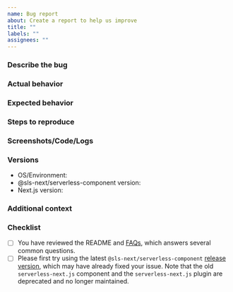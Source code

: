 ```yaml
---
name: Bug report
about: Create a report to help us improve
title: ""
labels: ""
assignees: ""
---
```


<!-- Thank you for submitting a bug report! Please use the below template to help structure your report. -->

### Describe the bug
<!-- A clear and concise description of what the bug is. -->

### Actual behavior
<!-- A clear and concise description of what actually happened. -->

### Expected behavior
<!-- A clear and concise description of what you expected to happen. -->

### Steps to reproduce
<!-- Add steps to reproduce the actual behavior. -->

### Screenshots/Code/Logs
<!-- If applicable, add screenshots or a minimal repro (e.g code snippet or repository) to help explain your problem. If you have a runtime issue, please check CloudWatch logs and stacktraces if possible. If you have a build/deploy issue, please run with serverless --debug and post the logs. -->

### Versions
<!-- Please add your OS and @sls-next/serverless-component versions below. -->

- OS/Environment:
- @sls-next/serverless-component version:
- Next.js version:

### Additional context
<!-- Add any other context about the problem here. -->

### Checklist
<!-- Please review the following checklist before submitting the issue. -->

- [ ] You have reviewed the README and [FAQs](https://github.com/serverless-nextjs/serverless-next.js#faq), which answers several common questions.
- [ ] Please first try using the latest `@sls-next/serverless-component` [release version](https://github.com/serverless-nextjs/serverless-next.js/releases), which may have already fixed your issue. Note that the old `serverless-next.js` component and the `serverless-next.js` plugin are deprecated and no longer maintained.
